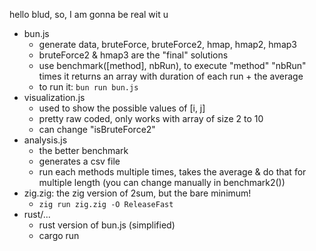 hello blud,
so, I am gonna be real wit u

- bun.js
    - generate data, bruteForce, bruteForce2, hmap, hmap2, hmap3
    - bruteForce2 & hmap3 are the "final" solutions
    - use benchmark([method], nbRun), to execute "method" "nbRun" times
      it returns an array with duration of each run + the average
    - to run it: `bun run bun.js`
- visualization.js
    - used to show the possible values of [i, j]
    - pretty raw coded, only works with array of size 2 to 10
    - can change "isBruteForce2"
- analysis.js
    - the better benchmark
    - generates a csv file
    - run each methods multiple times, takes the average & do that for multiple
      length (you can change manually in benchmark2())
- zig.zig: the zig version of 2sum, but the bare minimum!
    - `zig run zig.zig -O ReleaseFast`
- rust/...
    - rust version of bun.js (simplified)
    - cargo run
